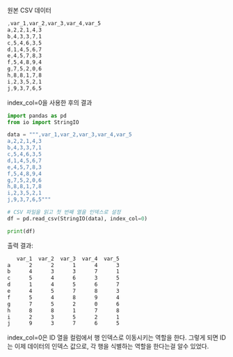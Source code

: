 원본 CSV 데이터
```css
,var_1,var_2,var_3,var_4,var_5
a,2,2,1,4,3
b,4,3,3,7,1
c,5,4,6,3,5
d,1,4,5,6,7
e,4,5,7,8,3
f,5,4,8,9,4
g,7,5,2,0,6
h,8,8,1,7,8
i,2,3,5,2,1
j,9,3,7,6,5
```

index_col=0을 사용한 후의 결과
```py
import pandas as pd
from io import StringIO

data = """,var_1,var_2,var_3,var_4,var_5
a,2,2,1,4,3
b,4,3,3,7,1
c,5,4,6,3,5
d,1,4,5,6,7
e,4,5,7,8,3
f,5,4,8,9,4
g,7,5,2,0,6
h,8,8,1,7,8
i,2,3,5,2,1
j,9,3,7,6,5"""

# CSV 파일을 읽고 첫 번째 열을 인덱스로 설정
df = pd.read_csv(StringIO(data), index_col=0)

print(df)
```

출력 결과:
```css
   var_1  var_2  var_3  var_4  var_5
a      2      2      1      4      3
b      4      3      3      7      1
c      5      4      6      3      5
d      1      4      5      6      7
e      4      5      7      8      3
f      5      4      8      9      4
g      7      5      2      0      6
h      8      8      1      7      8
i      2      3      5      2      1
j      9      3      7      6      5
```
index_col=0은 ID 열을 컬럼에서 행 인덱스로 이동시키는 역할을 한다. 그렇게 되면 ID는 이제 데이터의 인덱스 값으로, 각 행을 식별하는 역할을 한다는걸 알수 있었다.
